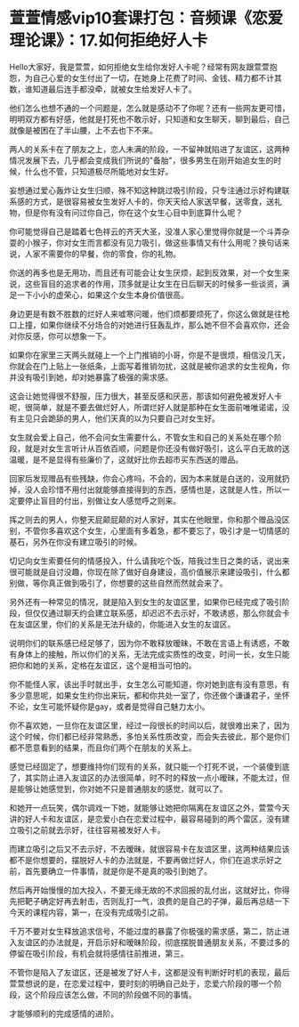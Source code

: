 # 萱萱情感vip10套课打包：音频课《恋爱理论课》：17.如何拒绝好人卡

Hello大家好，我是萱萱，如何拒绝女生给你发好人卡呢？经常有网友跟萱萱抱怨，为自己心爱的女生付出了一切，在她身上花费了时间、金钱、精力都不计其数，谁知道最后连手都没牵，就被女生给发好人卡了。

他们怎么也想不通的一个问题是，怎么就是感动不了你呢？还有一些网友更可惜，明明双方都有好感，他就是打死也不敢示好，只知道和女生聊天，聊到最后，自己就像是被困在了半山腰，上不去也下不来。

两人的关系卡在了朋友之上，恋人未满的阶段，一不留神就陷进了友谊区，这两种情况发展下去，几乎都会变成我们所说的"备胎"，很多男生在刚开始追女生的时候，什么也不管，只知道极尽所能地对女生好。

妄想通过爱心轰炸让女生归顺，殊不知这种跳过吸引阶段，只专注通过示好构建联系感的方式，是很容易被女生发好人卡的，你天天给人家送早餐，送零食，送礼物，但是你有没有问过你自己，你在这个女生心目中到底算什么呢？

你可能觉得自己是踏着七色祥云的齐天大圣，没准人家心里觉得你就是一个斗弄杂耍的小猴子，你对女生而言都没有见力吸引，做这些事情又有什么用呢？换句话来说，人家不需要你的早餐，你的零食，你的礼物。

你送的再多也是无用功，而且还有可能会让女生厌烦，起到反效果，对一个女生来说，这些盲目的追求者的作用，顶多就是让女生在日后聊天的时候多一些谈资，满足一下小小的虚荣心，如果这个女生本身价值很高。

身边更是有数不胜数的烂好人来嘘寒问暖，他们烦都要烦死了，你这么做就是往枪口上撞，如果你继续不分场合的对她进行狂轰乱炸，那么她不但不会喜欢你，还会对你反感，你可以想象一下。

如果你在家里三天两头就碰上一个上门推销的小哥，你是不是很烦，相信没几天，你就会在门上贴上一张纸条，上面写着推销勿扰，这就是被你追求的女生视角，你并没有吸引到她，却对她暴露了极强的需求感。

这会让她觉得很不舒服，压力很大，甚至反感和厌恶，那该如何避免被发好人卡呢，很简单，就是不要去做烂好人，所谓烂好人就是那种在女生面前唯唯诺诺，没有主见只会跪舔的男人，他们天真的以为只要自己对女生好。

女生就会爱上自己，他不会问女生需要什么，不管女生和自己的关系处在哪个阶段，就是对女生言听计从百依百顺，问题是你还没有做好吸引，这么平白无故的送温暖，是不是显得有些廉价了，这就好比你去超市买东西送的赠品。

回家后发现赠品有些残缺，你会心疼吗，不会的，因为本来就是白送的，没用就扔掉，没人会珍惜不用付出就能够直接得到的东西，感情也是，这就是人性，所以一定要停止盲目的付出，别做让女人感觉呼之则来。

挥之则去的男人，你整天屁颠屁颠的对人家好，其实在他眼里，你和那个赠品没区别，不管你多喜欢这个女生，心里面有多着急，都不要忘了，吸引才是一切情感的基石，另外在你没有建立吸引的时候。

切记向女生索要任何的情感投入，什么请我吃个饭，陪我过生日之类的话，说出来很可能就是自讨没趣，你现在除了做好自身建设，高价值展示来建设吸引，什么都别做，等你真正做到吸引了，你想要的这些自然而然就会来了。

另外还有一种常见的情况，就是陷入到女生的友谊区里，如果你已经完成了吸引阶段，但仅仅通过聊天约会建立联系感，却迟迟不去示好，不敢诱惑，那么你就会卡在友谊区里，你们的关系是无法升级的，你能进入女生的友谊区。

说明你们的联系感已经足够了，因为你不敢释放暧昧，不敢在言语上有诱惑，不敢有身体上的接触，所以你们的关系，无法完成实质性的改变，时间一长，女生只能把你和她的关系，定格在友谊区，这个是相当可怕的。

你不能怪人家，该出手时就出手，女生怎么可能知道，你对她到底有没有意思，有多少意思呢，如果女生约你出来玩，都和你共处一室了，你还做个谦谦君子，坐怀不论，女生可能怀疑你是gay，或者是觉得自己魅力太小。

你不喜欢她，一旦你在友谊区里，经过一段很长的时间以后，就很难出来了，因为这个时候，你们都已经非常熟悉，多怕关系性质改变，而会失去彼此，那个是你们都不愿意看到的结果，而且你们两个在朋友的关系上。

感觉已经固定了，想要维持你们现有的关系，就只能一个打死不说，一个装傻到底了，其实防止进入友谊区的办法很简单，时不时的释放一点小暧昧，不能太过，但是能够让她感觉到，你对她不只是普通朋友的感觉，就可以了。

和她开一点玩笑，偶尔调戏一下她，就能够让她把你隔离在友谊区之外，萱萱今天讲的好人卡和友谊区，是恋爱小白在恋爱过程中，最容易碰到的两个雷区，没有建立吸引之前就去示好，往往容易被发好人卡。

而建立吸引之后又不去示好，不去暧昧，就很容易卡在友谊区里，这两种结果应该都不是你想要的，摆脱好人卡的办法就是，不要再做烂好人，你们在追求示好之前，首先要确立一件事情，就是你是不是真的吸引到她了。

然后再开始慢慢的加大投入，不要无缘无故的不求回报的乱付出，这就好比，你得先把靶子确定好再去射击，否则乱打一气，浪费的是自己的子弹，最后再总结一下今天的课程内容，第一，在没有完成吸引之前。

千万不要对女生释放追求信号，不能过度的暴露了你极强的需求感，第二，防止进入友谊区的办法就是，开启示好和暧昧阶段，彻底摆脱普通朋友关系，不要过多的停留在吸引阶段，有机会就将感情往前推进，第三。

不管你是陷入了友谊区，还是被发了好人卡，这都是没有判断好时机的表现，最后萱萱想说的是，在恋爱过程中，要时刻的明确自己处于，恋爱六阶段的哪一个阶段，这个阶段应该怎么做，不同的阶段做不同的事情。

才能够顺利的完成感情的进阶。